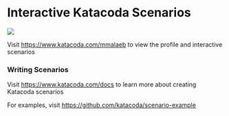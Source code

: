 # Interactive Katacoda Scenarios

[![](http://shields.katacoda.com/katacoda/mmalaeb/count.svg)](https://www.katacoda.com/mmalaeb "Get your profile on Katacoda.com")

Visit https://www.katacoda.com/mmalaeb to view the profile and interactive scenarios

### Writing Scenarios
Visit https://www.katacoda.com/docs to learn more about creating Katacoda scenarios

For examples, visit https://github.com/katacoda/scenario-example
